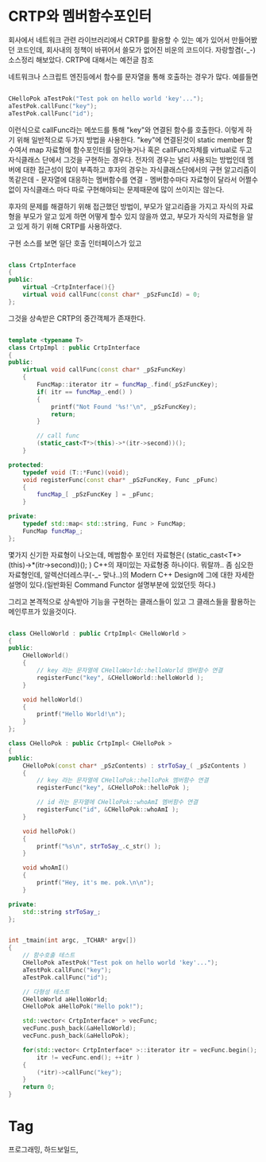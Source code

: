 CRTP와 멤버함수포인터
=================

회사에서 네트워크 관련 라이브러리에서 CRTP를 활용할 수 있는 예가 있어서 만들어봤던 코드인데, 회사내의 정책이 바뀌어서 쓸모가 없어진 비운의 코드이다. 자랑할겸(-_-) 소스정리 해보았다. CRTP에 대해서는 예전글 참조

네트워크나 스크립트 엔진등에서 함수를 문자열을 통해 호출하는 경우가 많다. 예를들면

```cpp

CHelloPok aTestPok("Test pok on hello world 'key'...");
aTestPok.callFunc("key");
aTestPok.callFunc("id");

```

이런식으로 callFunc라는 메쏘드를 통해 "key"와 연결된 함수를 호출한다. 이렇게 하기 위해 일반적으로 두가지 방법을 사용한다. "key"에 연결된것이 static member 함수여서 map 자료형에 함수포인터를 담아놓거나 혹은 callFunc자체를 virtual로 두고 자식클래스 단에서 그것을 구현하는 경우다. 전자의 경우는 널리 사용되는 방법인데 멤버에 대한 접근성이 많이 부족하고 후자의 경우는 자식클래스단에서의 구현 알고리즘이 똑같은데 - 문자열에 대응하는 멤버함수를 연결 - 멤버함수마다 자료형이 달라서 어쩔수 없이 자식클래스 마다 따로 구현해야되는 문제때문에 많이 쓰이지는 않는다.

후자의 문제를 해결하기 위해 접근했던 방법이, 부모가 알고리즘을 가지고 자식의 자료형을 부모가 알고 있게 하면 어떻게 할수 있지 않을까 였고, 부모가 자식의 자료형을 알고 있게 하기 위해 CRTP를 사용하였다.

구현 소스를 보면 일단 호출 인터페이스가 있고

```cpp

class CrtpInterface
{
public:
    virtual ~CrtpInterface(){}
    virtual void callFunc(const char* _pSzFuncId) = 0;
};

```

그것을 상속받은 CRTP의 중간객체가 존재한다.

```cpp

template <typename T>
class CrtpImpl : public CrtpInterface
{
public:
    virtual void callFunc(const char* _pSzFuncKey)
    {
        FuncMap::iterator itr = funcMap_.find(_pSzFuncKey);
        if( itr == funcMap_.end() )
        {
            printf("Not Found '%s!'\n", _pSzFuncKey);
            return;
        }

        // call func
        (static_cast<T*>(this)->*(itr->second))();
    }

protected:
    typedef void (T::*Func)(void);
    void registerFunc(const char* _pSzFuncKey, Func _pFunc)
    {
        funcMap_[ _pSzFuncKey ] = _pFunc;
    }

private:
    typedef std::map< std::string, Func > FuncMap;
    FuncMap funcMap_;
};

```

몇가지 신기한 자료형이 나오는데, 메범함수 포인터 자료형은( (static_cast<T*>(this)->*(itr->second))(); ) C++의 재미있는 자료형중 하나이다. 뭐랄까.. 좀 심오한 자료형인데, 알렉산더레스쿠(-_- 맞나..)의 Modern C++ Design에 그에 대한 자세한 설명이 있다.(일반화된 Command Functor 설명부분에 있었던듯 하다.)

그리고 본격적으로 상속받아 기능을 구현하는 클래스들이 있고 그 클래스들을 활용하는 메인루프가 있을것이다.

```cpp

class CHelloWorld : public CrtpImpl< CHelloWorld >
{
public:
    CHelloWorld()
    {
        // key 라는 문자열에 CHelloWorld::helloWorld 멤버함수 연결
        registerFunc("key", &CHelloWorld::helloWorld );
    }

    void helloWorld()
    {
        printf("Hello World!\n");
    }
};

class CHelloPok : public CrtpImpl< CHelloPok >
{
public:
    CHelloPok(const char* _pSzContents) : strToSay_( _pSzContents )
    {
        // key 라는 문자열에 CHelloPok::helloPok 멤버함수 연결
        registerFunc("key", &CHelloPok::helloPok );

        // id 라는 문자열에 CHelloPok::whoAmI 멤버함수 연결
        registerFunc("id", &CHelloPok::whoAmI );
    }

    void helloPok()
    {
        printf("%s\n", strToSay_.c_str() );
    }

    void whoAmI()
    {
        printf("Hey, it's me. pok.\n\n");
    }

private:
    std::string strToSay_;
};

```

```cpp

int _tmain(int argc, _TCHAR* argv[])
{
    // 함수호출 테스트
    CHelloPok aTestPok("Test pok on hello world 'key'...");
    aTestPok.callFunc("key");
    aTestPok.callFunc("id");

    // 다형성 테스트
    CHelloWorld aHelloWorld;
    CHelloPok aHelloPok("Hello pok!");

    std::vector< CrtpInterface* > vecFunc;
    vecFunc.push_back(&aHelloWorld);
    vecFunc.push_back(&aHelloPok);

    for(std::vector< CrtpInterface* >::iterator itr = vecFunc.begin();
        itr != vecFunc.end(); ++itr )
    {
        (*itr)->callFunc("key");
    }
    return 0;
}

```

Tag
====
프로그래밍, 하드보일드,